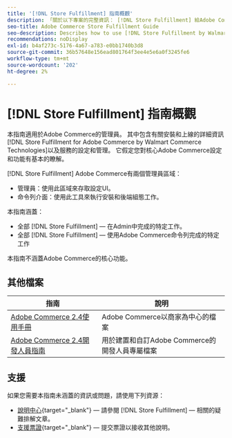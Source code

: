 ```yaml
---
title: '[!DNL Store Fulfillment] 指南概觀'
description: 「關於以下專案的完整資訊： [!DNL Store Fulfillment] 給Adobe Commerce管理員，包括安裝和上線。」
seo-title: Adobe Commerce Store Fulfillment Guide
seo-description: Describes how to use [!DNL Store Fulfillment by Walmart Commerce Technologies] services with Adobe Commerce.
recommendations: noDisplay
exl-id: b4af273c-5176-4a67-a783-e0bb1740b3d8
source-git-commit: 36b57648e156ead801764f3ee4e5e6a0f3245fe6
workflow-type: tm+mt
source-wordcount: '202'
ht-degree: 2%

---
```


# [!DNL Store Fulfillment] 指南概觀

本指南適用於Adobe Commerce的管理員。 其中包含有關安裝和上線的詳細資訊 [!DNL Store Fulfillment for Adobe Commerce by Walmart Commerce Technologies]以及服務的設定和管理。 它假定您對核心Adobe Commerce設定和功能有基本的瞭解。

[!DNL Store Fulfillment] Adobe Commerce有兩個管理員區域：

* 管理員：使用此區域來存取設定UI。
* 命令列介面：使用此工具來執行安裝和後端組態工作。

本指南涵蓋：

* 全部 [!DNL Store Fulfillment] — 在Admin中完成的特定工作。
* 全部 [!DNL Store Fulfillment] — 使用Adobe Commerce命令列完成的特定工作

本指南不涵蓋Adobe Commerce的核心功能。

## 其他檔案

| 指南 | 說明 |
|-----------------------------------------------------------------------|----------------------------------------------------------------------------|
| [Adobe Commerce 2.4使用手冊](https://docs.magento.com/user-guide/) | Adobe Commerce以商家為中心的檔案 |
| [Adobe Commerce 2.4開發人員指南](https://devdocs.magento.com/) | 用於建置和自訂Adobe Commerce的開發人員專屬檔案 |

## 支援

如果您需要本指南未涵蓋的資訊或問題，請使用下列資源：

* [說明中心](https://experienceleague.adobe.com/docs/commerce-knowledge-base/kb/help-center-guide/magento-help-center-user-guide.html#submit-ticket){target="_blank"} — 請參閱 [!DNL Store Fulfillment] — 相關的疑難排解文章。
* [支援票證](https://experienceleague.adobe.com/docs/commerce-knowledge-base/kb/help-center-guide/magento-help-center-user-guide.html#submit-ticket){target="_blank"} — 提交票證以接收其他說明。
